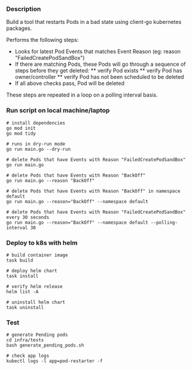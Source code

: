 ### Description

Build a tool that restarts Pods in a bad state using client-go kubernetes packages.

Performs the following steps:
* Looks for latest Pod Events that matches Event Reason (eg: reason "FailedCreatePodSandBox")
* If there are matching Pods, these Pods will go through a sequence of steps before they get deleted:
** verify Pod exists
** verify Pod has owner/controller
** verify Pod has not been scheduled to be deleted
* If all above checks pass, Pod will be deleted

These steps are repeated in a loop on a polling interval basis.


### Run script on local machine/laptop

```
# install dependencies
go mod init
go mod tidy

# runs in dry-run mode
go run main.go --dry-run

# delete Pods that have Events with Reason "FailedCreatePodSandBox"
go run main.go

# delete Pods that have Events with Reason "BackOff"
go run main.go --reason "BackOff"

# delete Pods that have Events with Reason "BackOff" in namespace default
go run main.go --reason="BackOff" --namespace default

# delete Pods that have Events with Reason "FailedCreatePodSandBox" every 30 seconds
go run main.go --reason="BackOff" --namespace default --polling-interval 30
```

### Deploy to k8s with helm

```
# build container image
task build

# deploy helm chart
task install

# verify helm release
helm list -A

# uninstall helm chart
task uninstall
```

### Test 

```
# generate Pending pods
cd infra/tests
bash generate_pending_pods.sh

# check app logs
kubectl logs -l app=pod-restarter -f
```